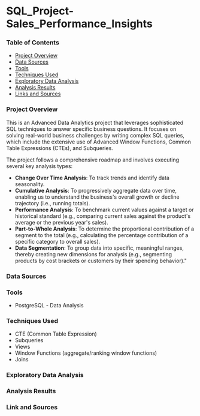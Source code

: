 # SQL_Project-Sales_Performance_Insights

### Table of Contents

- [Project Overview](#project-overview)
- [Data Sources](#data-sources)
- [Tools](#tools)
- [Techniques Used](#techniques-used)
- [Exploratory Data Analysis](#exploratory-data-analysis)
- [Analysis Results ](#analysis-results)
- [Links and Sources](#links-and-sources)



### Project Overview

This is an Advanced Data Analytics project that leverages sophisticated SQL techniques to answer specific business questions.
It focuses on solving real-world business challenges by writing complex SQL queries, which include the extensive use of Advanced Window Functions, Common Table Expressions (CTEs), and Subqueries.

The project follows a comprehensive roadmap and involves executing several key analysis types:

- **Change Over Time Analysis**: To track trends and identify data seasonality.
- **Cumulative Analysis**: To progressively aggregate data over time, enabling us to understand the business's overall growth or decline trajectory (i.e., running totals).
- **Performance Analysis**: To benchmark current values against a target or historical standard (e.g., comparing current sales against the product's average or the previous year's sales).
- **Part-to-Whole Analysis**: To determine the proportional contribution of a segment to the total (e.g., calculating the percentage contribution of a specific category to overall sales).
- **Data Segmentation**: To group data into specific, meaningful ranges, thereby creating new dimensions for analysis (e.g., segmenting products by cost brackets or customers by their spending behavior)."



### Data Sources



### Tools

- PostgreSQL - Data Analysis



### Techniques Used

- CTE (Common Table Expression)
- Subqueries
- Views
- Window Functions (aggregate/ranking window functions)
- Joins


### Exploratory Data Analysis



### Analysis Results 



### Link and Sources

